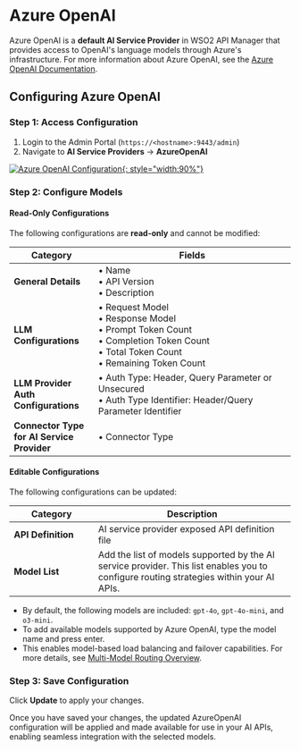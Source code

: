 # Azure OpenAI

Azure OpenAI is a **default AI Service Provider** in WSO2 API Manager that provides access to OpenAI's language models through Azure's infrastructure. For more information about Azure OpenAI, see the [Azure OpenAI Documentation](https://learn.microsoft.com/en-us/azure/ai-services/openai/).

## Configuring Azure OpenAI

### Step 1: Access Configuration

1. Login to the Admin Portal (`https://<hostname>:9443/admin`)
2. Navigate to **AI Service Providers** → **AzureOpenAI**

[![Azure OpenAI Configuration]({{base_path}}/assets/img/learn/ai-gateway/azure-openai-config.png){: style="width:90%"}]({{base_path}}/assets/img/learn/ai-gateway/azure-openai-config.png)

### Step 2: Configure Models

#### Read-Only Configurations

The following configurations are **read-only** and cannot be modified:

<table>
    <thead>
        <tr>
            <th style="width: 30%">Category</th>
            <th style="width: 70%">Fields</th>
        </tr>
    </thead>
    <tbody>
        <tr>
            <td><strong>General Details</strong></td>
            <td>
                • Name<br>
                • API Version<br>
                • Description
            </td>
        </tr>
        <tr>
            <td><strong>LLM Configurations</strong></td>
            <td>
                • Request Model<br>
                • Response Model<br>
                • Prompt Token Count<br>
                • Completion Token Count<br>
                • Total Token Count<br>
                • Remaining Token Count
            </td>
        </tr>
        <tr>
            <td><strong>LLM Provider Auth Configurations</strong></td>
            <td>
                • Auth Type: Header, Query Parameter or Unsecured<br>
                • Auth Type Identifier: Header/Query Parameter Identifier
            </td>
        </tr>
        <tr>
            <td><strong>Connector Type for AI Service Provider</strong></td>
            <td>
                • Connector Type
            </td>
        </tr>
    </tbody>
</table>

#### Editable Configurations

The following configurations can be updated:

<table>
    <thead>
        <tr>
            <th style="width: 30%">Category</th>
            <th style="width: 70%">Description</th>
        </tr>
    </thead>
    <tbody>
        <tr>
            <td><strong>API Definition</strong></td>
            <td>AI service provider exposed API definition file</td>
        </tr>
        <tr>
            <td><strong>Model List</strong></td>
            <td>Add the list of models supported by the AI service provider. This list enables you to configure routing strategies within your AI APIs.</td>
        </tr>
    </tbody>
</table>

- By default, the following models are included: `gpt-4o`, `gpt-4o-mini`, and `o3-mini`.
- To add available models supported by Azure OpenAI, type the model name and press enter. 
- This enables model-based load balancing and failover capabilities. For more details, see [Multi-Model Routing Overview]({{base_path}}/ai-gateway/multi-model-routing/overview/).

### Step 3: Save Configuration

Click **Update** to apply your changes.

Once you have saved your changes, the updated AzureOpenAI configuration will be applied and made available for use in your AI APIs, enabling seamless integration with the selected models.
